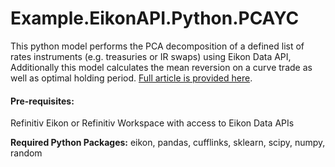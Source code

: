 # Example.EikonAPI.Python.PCAYC

This python model performs the PCA decomposition of a defined list of rates instruments (e.g. treasuries or IR swaps) using Eikon Data API, Additionally this model calculates the mean reversion on a curve trade as well as optimal holding period. [Full article is provided here](https://developers.refinitiv.com/article/measuring-impact-hedging-var-fx-portfolio-python-eikon-data-api).

#### Pre-requisites:

Refinitiv Eikon or Refinitiv Workspace with access to Eikon Data APIs

<b>Required Python Packages:</b> eikon, pandas, cufflinks, sklearn, scipy, numpy, random
